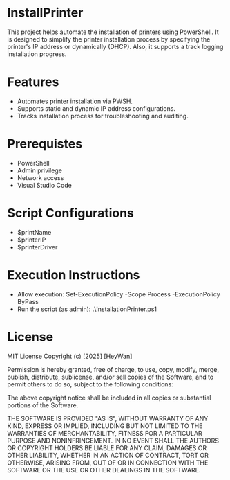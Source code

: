 # InstallPrinter
This project helps automate the installation of printers using PowerShell. It is designed to simplify the printer installation process by specifying the printer's IP address or dynamically (DHCP). Also, it supports a track logging installation progress.

# Features
- Automates printer installation via PWSH.
- Supports static and dynamic IP address configurations.
- Tracks installation process for troubleshooting and auditing.

# Prerequistes
- PowerShell
- Admin privilege
- Network access
- Visual Studio Code

# Script Configurations
- $printName
- $printerIP
- $printerDriver

# Execution Instructions
- Allow execution: Set-ExecutionPolicy -Scope Process -ExecutionPolicy ByPass
- Run the script (as admin): .\InstallationPrinter.ps1

# License
MIT License
Copyright (c) [2025] [HeyWan]

Permission is hereby granted, free of charge, to use, copy, modify, merge, publish, distribute, sublicense, and/or sell copies of the Software, and to permit others to do so, subject to the following conditions:

The above copyright notice shall be included in all copies or substantial portions of the Software.

THE SOFTWARE IS PROVIDED "AS IS", WITHOUT WARRANTY OF ANY KIND, EXPRESS OR IMPLIED, INCLUDING BUT NOT LIMITED TO THE WARRANTIES OF MERCHANTABILITY, FITNESS FOR A PARTICULAR PURPOSE AND NONINFRINGEMENT. IN NO EVENT SHALL THE AUTHORS OR COPYRIGHT HOLDERS BE LIABLE FOR ANY CLAIM, DAMAGES OR OTHER LIABILITY, WHETHER IN AN ACTION OF CONTRACT, TORT OR OTHERWISE, ARISING FROM, OUT OF OR IN CONNECTION WITH THE SOFTWARE OR THE USE OR OTHER DEALINGS IN THE SOFTWARE.

